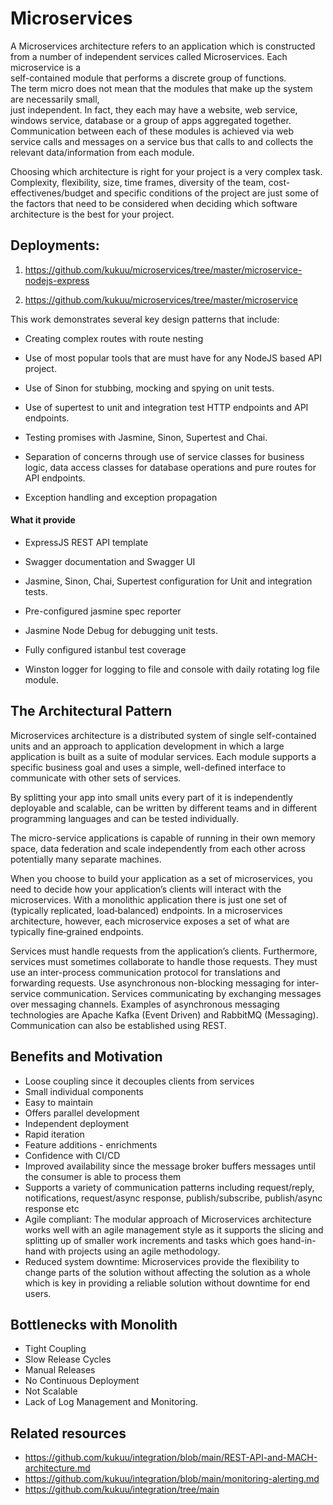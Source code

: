 # Microservices
A Microservices architecture refers to an application which is constructed from a 
number of independent services called Microservices. Each microservice is a   
self-contained module that performs a discrete group of functions.  
The term micro does not mean that the modules that make up the system are necessarily small,  
just independent. In fact, they each may have a website, web service, windows service, database or a group of apps aggregated together.  
Communication between each of these modules is achieved via web service calls and messages on a service bus that calls to and collects the relevant data/information from each module. 
 
 Choosing which architecture is right for your project is a very complex task. Complexity, flexibility, size, time frames, diversity of the team, cost-effectivenes/budget and specific conditions of the project are just some of the factors that need to be considered when deciding which software architecture is the best for your project. 

## Deployments:
 
1. https://github.com/kukuu/microservices/tree/master/microservice-nodejs-express 

2. https://github.com/kukuu/microservices/tree/master/microservice 

This work demonstrates several key design patterns that include:

- Creating complex routes with route nesting

- Use of most popular tools that are must have for any NodeJS based API project.

- Use of Sinon for stubbing, mocking and spying on unit tests.

- Use of supertest to unit and integration test HTTP endpoints and API endpoints.

- Testing promises with Jasmine, Sinon, Supertest and Chai.

- Separation of concerns through use of service classes for business logic, data access classes for database operations and pure routes for API endpoints.

- Exception handling and exception propagation

#### What it provide

- ExpressJS REST API template

- Swagger documentation and Swagger UI

- Jasmine, Sinon, Chai, Supertest configuration for Unit and integration tests.

- Pre-configured jasmine spec reporter

- Jasmine Node Debug for debugging unit tests.

- Fully configured istanbul test coverage

- Winston logger for logging to file and console with daily rotating log file module.



## The Architectural Pattern

Microservices architecture is a distributed system of single self-contained units and an approach to application development in which a large application is built as a suite of modular services. Each module supports a specific business goal and uses a simple, well-defined interface  to communicate with other sets of services. 

By splitting your app into small units every part of it is independently  deployable and scalable, can be written by different teams and in different programming languages and can be tested individually.
 
The micro-service  applications is capable of running in their own memory space, data  federation and scale independently from each other across potentially many separate machines. 

When you choose to build your application as a set of microservices, you need to decide how your application’s clients will interact with the microservices. With a monolithic application there is just one set of (typically replicated, load‑balanced) endpoints. In a microservices architecture, however, each microservice exposes a set of what are typically fine‑grained endpoints.

Services must handle requests from the application’s clients. Furthermore, services must sometimes collaborate to handle those requests. They must use an inter-process communication protocol for translations and forwarding requests. Use asynchronous non-blocking messaging for inter-service communication. Services communicating by exchanging messages over messaging channels. Examples of asynchronous messaging technologies are Apache Kafka (Event Driven) and RabbitMQ (Messaging). Communication can also be established using REST.



## Benefits and Motivation

- Loose coupling since it decouples clients from services
- Small individual components
- Easy to maintain
- Offers parallel development
- Independent deployment
- Rapid iteration
- Feature additions - enrichments
- Confidence with CI/CD
- Improved availability since the message broker buffers messages until the consumer is able to process them
- Supports a variety of communication patterns including request/reply, notifications, request/async response, publish/subscribe, publish/async response etc
- Agile compliant: The modular approach of Microservices architecture works well with an agile management style 
as it supports the slicing and splitting up of smaller work increments and tasks which goes hand-in-hand 
with projects using an agile methodology.
- Reduced system downtime: Microservices provide the flexibility to change parts of the solution 
without affecting the solution as a whole which is key in providing a reliable solution without
 downtime for end users.

## Bottlenecks with Monolith
- Tight Coupling
- Slow Release Cycles
- Manual Releases
- No Continuous Deployment
- Not Scalable
- Lack of Log Management and Monitoring.

## Related resources
- https://github.com/kukuu/integration/blob/main/REST-API-and-MACH-architecture.md
- https://github.com/kukuu/integration/blob/main/monitoring-alerting.md
- https://github.com/kukuu/integration/tree/main
